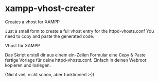 xampp-vhost-creater
===================

Creates a vhost for XAMPP

Just a small form to create a full vhost entry for the httpd-vhosts.conf
You need to copy and paste the generated code.



Vhost für XAMPP

Das Skript erstell dir aus einem ein-Zeilen Formular eine Copy & Paste fertige Vorlage für deine httpd-vhosts.conf. 
Einfach in deinen Webroot kopieren und loslegen.

(Nicht viel, nicht schön, aber funktioniert :-))
